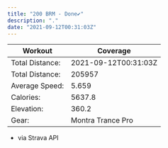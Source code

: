 ```yaml
---
title: "200 BRM - Done✔️"
description: "."
date: "2021-09-12T00:31:03Z"
---
```


| Workout         | Coverage             |
| --------------- | -------------------- |
| Total Distance: | 2021-09-12T00:31:03Z |
| Total Distance: | 205957               |
| Average Speed:  | 5.659                |
| Calories:       | 5637.8               |
| Elevation:      | 360.2                |
| Gear:           | Montra Trance Pro    |

- via Strava API
